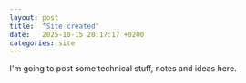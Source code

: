 ```yaml
---
layout: post
title:  "Site created"
date:   2025-10-15 20:17:17 +0200
categories: site
---
```

I'm going to post some technical stuff, notes and ideas here.
